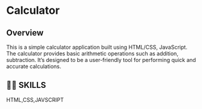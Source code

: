 # Calculator
## Overview
This is a simple calculator application built using HTML/CSS, JavaScript. The calculator provides basic arithmetic operations such as addition, subtraction. 
It’s designed to be a user-friendly tool for performing quick and accurate calculations.

## 👨‍💻 SKILLS
HTML,CSS,JAVSCRIPT
